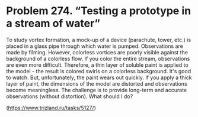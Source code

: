 # Problem 274. “Testing a prototype in a stream of water”

To study vortex formation, a mock-up of a device (parachute, tower, etc.) is placed in a glass pipe through which water is pumped. Observations are made by filming. However, colorless vortices are poorly visible against the background of a colorless flow. If you color the entire stream, observations are even more difficult. Therefore, a thin layer of soluble paint is applied to the model - the result is colored swirls on a colorless background. It's good to watch. But, unfortunately, the paint wears out quickly. If you apply a thick layer of paint, the dimensions of the model are distorted and observations become meaningless. The challenge is to provide long-term and accurate observations (without distortion). What should I do?

(https://www.trizland.ru/tasks/5127/)